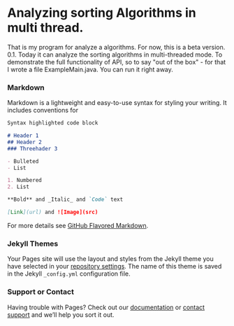 # Analyzing sorting Algorithms in multi thread.

That is my program for analyze a algorithms. For now, this is a beta version. 0.1. Today it can analyze the sorting algorithms in multi-threaded mode. To demonstrate the full functionality of API, so to say "out of the box" -  for that I wrote a file ExampleMain.java. You can run it right away.

### Markdown

Markdown is a lightweight and easy-to-use syntax for styling your writing. It includes conventions for

```markdown
Syntax highlighted code block

# Header 1
## Header 2
### Threehader 3

- Bulleted
- List

1. Numbered
2. List

**Bold** and _Italic_ and `Code` text

[Link](url) and ![Image](src)
```

For more details see [GitHub Flavored Markdown](https://guides.github.com/features/mastering-markdown/).

### Jekyll Themes

Your Pages site will use the layout and styles from the Jekyll theme you have selected in your [repository settings](https://github.com/lindXdeep/AnalyzingSorting/settings). The name of this theme is saved in the Jekyll `_config.yml` configuration file.

### Support or Contact

Having trouble with Pages? Check out our [documentation](https://help.github.com/categories/github-pages-basics/) or [contact support](https://github.com/contact) and we’ll help you sort it out.
